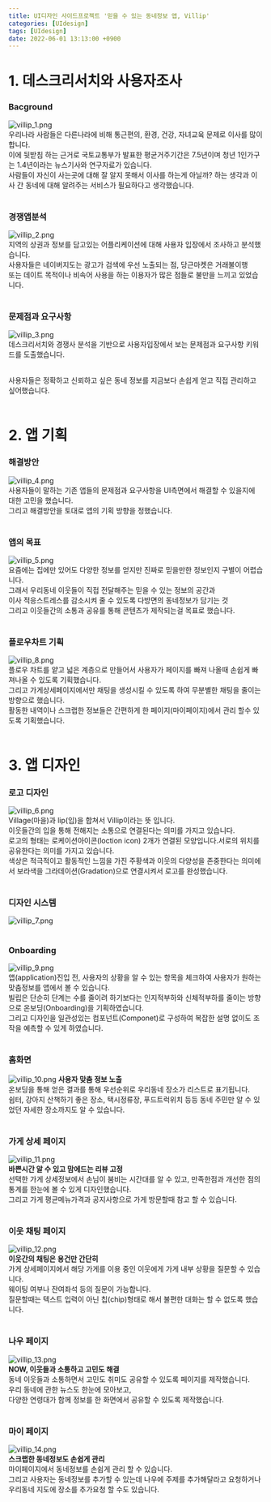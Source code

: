 ```yaml
---
title: UI디자인 사이드프로젝트 '믿을 수 있는 동네정보 앱, Villip'
categories: [UIdesign]
tags: [UIdesign]
date: 2022-06-01 13:13:00 +0900
---
```

# 1. 데스크리서치와 사용자조사
### Bacground
![villip_1.png](/posts/villip_1.png)
<br>우리나라 사람들은 다른나라에 비해 통근편의, 환경, 건강, 자녀교육 문제로 이사를 많이 합니다.<br>이에 뒷받침 하는 근거로 국토교통부가 발표한 평균거주기간은 7.5년이며 청년 1인가구는 1.4년이라는 뉴스기사와 연구자료가 있습니다.<br>사람들이 자신이 사는곳에 대해 잘 알지 못해서 이사를 하는게 아닐까? 하는 생각과 이사 간 동네에 대해 알려주는 서비스가 필요하다고 생각했습니다.<br><br>
### 경쟁앱분석
![villip_2.png](/posts/villip_2.png)
<br>지역의 상권과 정보를 담고있는 어플리케이션에 대해 사용자 입장에서 조사하고 분석했습니다.<br>사용자들은 네이버지도는 광고가 검색에 우선 노출되는 점, 당근마켓은 거래불이행<br>또는 데이트 목적이나 비속어 사용을 하는 이용자가 많은 점들로 불만을 느끼고 있었습니다.<br><br>
### 문제점과 요구사항
![villip_3.png](/posts/villip_3.png)
<br>데스크리서치와 경쟁사 분석을 기반으로 사용자입장에서 보는 문제점과 요구사항 키워드를 도출했습니다.

<br>사용자들은 정확하고 신뢰하고 싶은 동네 정보를 지금보다 손쉽게 얻고 직접 관리하고 싶어했습니다.<br><br>


# 2. 앱 기획
### 해결방안
![villip_4.png](/posts/villip_4.png)
<br>사용자들이 말하는 기존 앱들의 문제점과 요구사항을 UI측면에서 해결할 수 있을지에 대한 고민을 했습니다.<br>그리고 해결방안을 토대로 앱의 기획 방향을 정했습니다.<br><br>
### 앱의 목표
![villip_5.png](/posts/villip_5.png)
<br>요즘에는 집에만 있어도 다양한 정보를 얻지만 진짜로 믿을만한 정보인지 구별이 어렵습니다.<br>그래서 우리동네 이웃들이 직접 전달해주는 믿을 수 있는 정보의 공간과<br>이사 적응스트레스를 감소시켜 줄 수 있도록 다방면의 동네정보가 담기는 것<br>그리고 이웃들간의 소통과 공유를 통해 콘텐츠가 제작되는걸 목표로 했습니다.<br><br>
### 플로우차트 기획
![villip_8.png](/posts/villip_8.png)
<br>플로우 차트를 얕고 넓은 계층으로 만들어서 사용자가 페이지를 빠져 나올때 손쉽게 빠져나올 수 있도록 기획했습니다.<br>그리고 가게상세페이지에서만 채팅을 생성시킬 수 있도록 하여 무분별한 채팅을 줄이는 방향으로 했습니다.<br>활동한 내역이나 스크랩한 정보들은 간편하게 한 페이지(마이페이지)에서 관리 할수 있도록 기획했습니다.<br><br>

# 3. 앱 디자인
### 로고 디자인
![villip_6.png](/posts/villip_6.png)
<br>Village(마을)과 lip(입)을 합쳐서 Villip이라는 뜻 입니다.<br>이웃들간의 입을 통해 전해지는 소통으로 연결된다는 의미를 가지고 있습니다.<br>로고의 형태는 로케이션아이콘(loction icon) 2개가 연결된 모양입니다.서로의 위치를 공유한다는 의미를 가지고 있습니다.<br>색상은 적극적이고 활동적인 느낌을 가진 주황색과 이웃의 다양성을 존중한다는 의미에서 보라색을 그라데이션(Gradation)으로 연결시켜서 로고를 완성했습니다.<br><br>
### 디자인 시스템
![villip_7.png](/posts/villip_7.png)
<br><br>
### Onboarding
![villip_9.png](/posts/villip_9.png)
<br>앱(application)진입 전, 사용자의 상황을 알 수 있는 항목을 체크하여 사용자가 원하는 맞춤정보를 앱에서 볼 수 있습니다.<br>빌립은 단순히 단계는 수를 줄이려 하기보다는 인지적부하와 신체적부하를 줄이는 방향으로 온보딩(Onboarding)을 기획하였습니다.<br>그리고 디자인을 일관성있는 컴포넌트(Componet)로 구성하여 복잡한 설명 없이도 조작을 예측할 수 있게 하였습니다.<br><br>
### 홈화면
![villip_10.png](/posts/villip_10.png)
<b>사용자 맞춤 정보 노출</b><br>온보딩을 통해 얻은 결과를 통해 우선순위로 우리동네 장소가 리스트로 표기됩니다.<br>쉼터, 강아지 산책하기 좋은 장소, 택시정류장, 푸드트럭위치 등등 동네 주민만 알 수 있었던 자세한 장소까지도 알 수 있습니다.<br><br>
### 가게 상세 페이지
![villip_11.png](/posts/villip_11.png)
<br><b>바쁜시간 알 수 있고 맘에드는 리뷰 고정</b><br>선택한 가게 상세정보에서 손님이 붐비는 시간대를 알 수 있고, 만족한점과 개선한 점의 통계를 한눈에 볼 수 있게 디자인했습니다.<br>그리고 가게 평균메뉴가격과 공지사항으로 가게 방문할때 참고 할 수 있습니다.<br><br>
### 이웃 채팅 페이지
![villip_12.png](/posts/villip_12.png)
<br><b>이웃간의 채팅은 용건만 간단히</b><br>가게 상세페이지에서 해당 가게를 이용 중인 이웃에게 가게 내부 상황을 질문할 수 있습니다.<br>웨이팅 여부나 잔여좌석 등의 질문이 가능합니다.<br>질문할때는 텍스트 입력이 아닌 칩(chip)형태로 해서 불편한 대화는 할 수 없도록 했습니다.<br><br>
### 나우 페이지
![villip_13.png](/posts/villip_13.png)
<br><b>NOW, 이웃들과 소통하고 고민도 해결</b><br>동네 이웃들과 소통하면서 고민도 취미도 공유할 수 있도록 페이지를 제작했습니다.<br>우리 동네에 관한 뉴스도 한눈에 모아보고,<br>다양한 연령대가 함께 정보를 한 화면에서 공유할 수 있도록 제작했습니다.<br><br>
### 마이 페이지
![villip_14.png](/posts/villip_14.png)
<br><b>스크랩한 동네정보도 손쉽게 관리</b><br>마이페이지에서 동네정보를 손쉽게 관리 할 수 있습니다.<br>그리고 사용자는 동네정보를 추가할 수 있는데 나우에 주제를 추가해달라고 요청하거나<br>우리동네 지도에 장소를 추가요청 할 수도 있습니다.<br><br>
